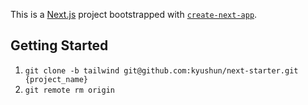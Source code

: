 This is a [Next.js](https://nextjs.org/) project bootstrapped with [`create-next-app`](https://github.com/vercel/next.js/tree/canary/packages/create-next-app).

## Getting Started

1. `git clone -b tailwind git@github.com:kyushun/next-starter.git {project_name}`
2. `git remote rm origin`

